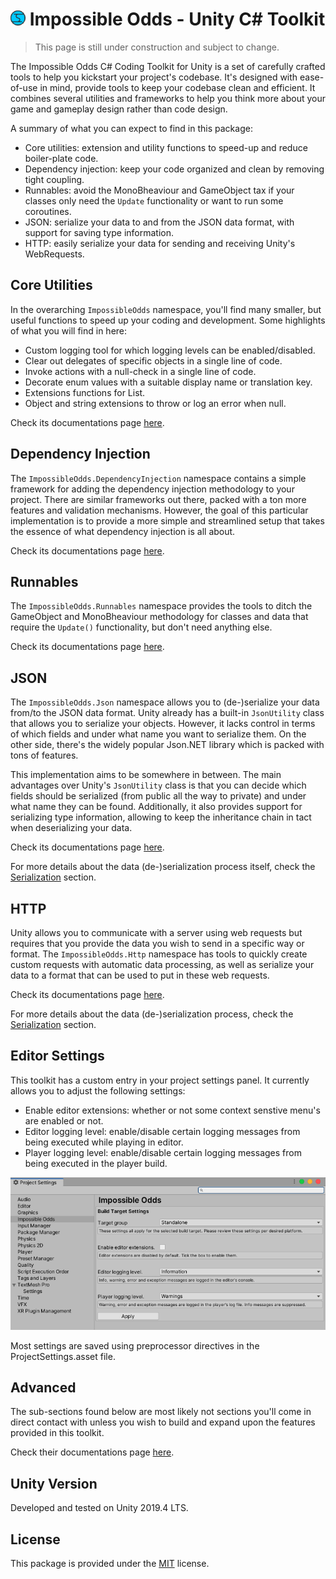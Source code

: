 # ![Impossible Odds Logo][Logo] Impossible Odds - Unity C# Toolkit

> This page is still under construction and subject to change.

The Impossible Odds C# Coding Toolkit for Unity is a set of carefully crafted tools to help you kickstart your project's codebase. It's designed with ease-of-use in mind, provide tools to keep your codebase clean and efficient. It combines several utilities and frameworks to help you think more about your game and gameplay design rather than code design.

A summary of what you can expect to find in this package:

* Core utilities: extension and utility functions to speed-up and reduce boiler-plate code.
* Dependency injection: keep your code organized and clean by removing tight coupling.
* Runnables: avoid the MonoBheaviour and GameObject tax if your classes only need the `Update` functionality or want to run some coroutines.
* JSON: serialize your data to and from the JSON data format, with support for saving type information.
* HTTP: easily serialize your data for sending and receiving Unity's WebRequests.

## Core Utilities

In the overarching `ImpossibleOdds` namespace, you'll find many smaller, but useful functions to speed up your coding and development. Some highlights of what you will find in here:

* Custom logging tool for which logging levels can be enabled/disabled.
* Clear out delegates of specific objects in a single line of code.
* Invoke actions with a null-check in a single line of code.
* Decorate enum values with a suitable display name or translation key.
* Extensions functions for List.
* Object and string extensions to throw or log an error when null.

Check its documentations page [here][CoreUtilities].

## Dependency Injection

The `ImpossibleOdds.DependencyInjection` namespace contains a simple framework for adding the dependency injection methodology to your project. There are similar frameworks out there, packed with a ton more features and validation mechanisms. However, the goal of this particular implementation is to provide a more simple and streamlined setup that takes the essence of what dependency injection is all about.

Check its documentations page [here][DependencyInjection].

## Runnables

The `ImpossibleOdds.Runnables` namespace provides the tools to ditch the GameObject and MonoBheaviour methodology for classes and data that require the `Update()` functionality, but don't need anything else.

Check its documentations page [here][Runnables].

## JSON

The `ImpossibleOdds.Json` namespace allows you to (de-)serialize your data from/to the JSON data format. Unity already has a built-in `JsonUtility` class that allows you to serialize your objects. However, it lacks control in terms of which fields and under what name you want to serialize them. On the other side, there's the widely popular Json.NET library which is packed with tons of features.

This implementation aims to be somewhere in between. The main advantages over Unity's `JsonUtility` class is that you can decide which fields should be serialized (from public all the way to private) and under what name they can be found. Additionally, it also provides support for serializing type information, allowing to keep the inheritance chain in tact when deserializing your data.

Check its documentations page [here][Json].

For more details about the data (de-)serialization process itself, check the [Serialization][Advanced-Serialization] section.

## HTTP

Unity allows you to communicate with a server using web requests but requires that you provide the data you wish to send in a specific way or format. The `ImpossibleOdds.Http` namespace has tools to quickly create custom requests with automatic data processing, as well as serialize your data to a format that can be used to put in these web requests.

Check its documentations page [here][Http].

For more details about the data (de-)serialization process, check the [Serialization][Advanced-Serialization] section.

## Editor Settings

This toolkit has a custom entry in your project settings panel. It currently allows you to adjust the following settings:

* Enable editor extensions: whether or not some context senstive menu's are enabled or not.
* Editor logging level: enable/disable certain logging messages from being executed while playing in editor.
* Player logging level: enable/disable certain logging messages from being executed in the player build.

![Editor Settings][EditorSettings]

Most settings are saved using preprocessor directives in the ProjectSettings.asset file.

## Advanced

The sub-sections found below are most likely not sections you'll come in direct contact with unless you wish to build and expand upon the features provided in this toolkit.

Check their documentations page [here][Advanced].

## Unity Version

Developed and tested on Unity 2019.4 LTS.

## License

This package is provided under the [MIT][License] license.

[License]: ./LICENSE.md
[EditorSettings]: ./Docs/Images/EditorSettings.png
[CoreUtilities]: ./Docs/CoreUtilities.md
[DependencyInjection]: ./Docs/DependencyInjection.md
[Runnables]: ./Docs/Runnables.md
[Json]: ./Docs/Json.md
[Http]: ./Docs/Http.md
[Advanced]: ./Docs/Advanced.md
[Advanced-Weblink]: ./Docs/Advanced.md#weblink
[Advanced-Serialization]: ./Docs/Advanced.md#serialization
[Logo]: ./Docs/Images/ImpossibleOddsLogo.png
